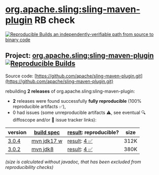 [org.apache.sling:sling-maven-plugin](https://central.sonatype.com/artifact/org.apache.sling/sling-maven-plugin/versions) RB check
=======

[![Reproducible Builds](https://reproducible-builds.org/images/logos/rb.svg) an independently-verifiable path from source to binary code](https://reproducible-builds.org/)

## Project: [org.apache.sling:sling-maven-plugin](https://central.sonatype.com/artifact/org.apache.sling/sling-maven-plugin/versions) [![Reproducible Builds](https://img.shields.io/endpoint?url=https://raw.githubusercontent.com/jvm-repo-rebuild/reproducible-central/master/content/org/apache/sling/sling-maven-plugin/badge.json)](https://github.com/jvm-repo-rebuild/reproducible-central/blob/master/content/org/apache/sling/sling-maven-plugin/README.md)

Source code: [https://github.com/apache/sling-maven-plugin.git](https://github.com/apache/sling-maven-plugin.git)

rebuilding **2 releases** of org.apache.sling:sling-maven-plugin:
- **2** releases were found successfully **fully reproducible** (100% reproducible artifacts :white_check_mark:),
- 0 had issues (some unreproducible artifacts :warning:, see eventual :mag: diffoscope and/or :memo: issue tracker links):

| version | [build spec](/BUILDSPEC.md) | [result](https://reproducible-builds.org/docs/jvm/): reproducible? | size |
| -- | --------- | ------ | -- |
| [3.0.4](https://central.sonatype.com/artifact/org.apache.sling/sling-maven-plugin/3.0.4/pom) | [mvn jdk17 w](sling-maven-plugin-3.0.4.buildspec) | [result](sling-maven-plugin-3.0.4.buildinfo): [4 :white_check_mark: ](sling-maven-plugin-3.0.4.buildcompare) | 312K |
| [3.0.2](https://central.sonatype.com/artifact/org.apache.sling/sling-maven-plugin/3.0.2/pom) | [mvn jdk8](sling-maven-plugin-3.0.2.buildspec) | [result](sling-maven-plugin-3.0.2.buildinfo): [4 :white_check_mark: ](sling-maven-plugin-3.0.2.buildcompare) | 380K |

<i>(size is calculated without javadoc, that has been excluded from reproducibility checks)</i>
